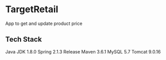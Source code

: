 # TargetRetail
App to get and update product price

## Tech Stack
Java JDK 1.8.0
Spring 2.1.3 Release
Maven 3.6.1
MySQL 5.7
Tomcat 9.0.16
